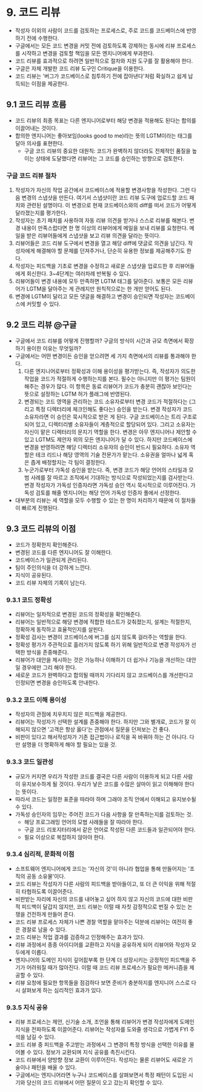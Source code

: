 # 9. 코드 리뷰

- 작성자 이외의 사람이 코드를 검토하는 프로세스로, 주로 코드를 코드베이스에 반영하기 전에 수행한다.
- 구글에서는 모든 코드 변경을 커밋 전에 검토하도록 강제하는 동시에 리뷰 프로세스를 시작하고 변경을 검토할 책임을 모든 엔지니어에게 부과한다.
- 코드 리뷰를 효과적으로 하려면 일반적으로 절차와 지원 도구를 잘 활용해야 한다.
- 구글은 자체 개발한 코드 리뷰 도구인 Critique을 이용한다.
- 코드 리뷰는 '버그가 코드베이스로 침투하기 전에 잡아낸다'처럼 확실하고 쉽게 납득되는 이점을 제공한다.

## 9.1 코드 리뷰 흐름

- 코드 리뷰의 최종 목표는 다른 엔지니어로부터 해당 변경을 적용해도 된다는 합의를 이끌어내는 것이다.
- 합의한 엔지니어는 좋아보임(looks good to me)라는 뜻의 LGTM이라는 태그를 달아 의사를 표현한다.
  - 구글 코드 리뷰의 중요한 대원칙: 코드가 완벽하지 않더라도 전체적인 품질을 높이는 상태에 도달했다면 리뷰어는 그 코드를 승인하는 방향으로 검토한다.

### 구글 코드 리뷰 절차

1. 작성자가 자신의 작업 공간에서 코드베이스에 적용할 변경사항을 작성한다. 그런 다음 변경의 스냅샷을 만든다. 여기서 스냅샷이란 코드 리뷰 도구에 업로드할 코드 패치와 관련된 설명이다. 이 변경으로 현재 코드베이스와의 diff를 떠서 코드가 어떻게 달라졌는지를 평가한다.
2. 작성자는 초기 패치를 사용하여 자동 리뷰 의견을 받거나 스스로 리뷰를 해본다. 변경 내용이 만족스럽다면 한 명 이상의 리뷰어에게 메일을 보내 리뷰를 요청한다. 메일을 받은 리뷰어들에게 스냅샷을 보고 리뷰 의견을 달라는 뜻이다.
3. 리뷰어들은 코드 리뷰 도구에서 변경을 열고 해당 diff에 댓글로 의견을 남긴다. 작성자에게 해결해야 할 문제를 던져주거나, 단순히 유용한 정보를 제공해주기도 한다.
4. 작성자는 피드백을 기초로 변경을 수정하고 새로운 스냅샷을 업로드한 후 리뷰어들에게 회신한다. 3~4단계는 여러차례 반복될 수 있다.
5. 리뷰어들이 변경 내용에 모두 만족하면 LGTM 태그를 달아준다. 보통은 모든 리뷰어가 LGTM을 달아주는 게 관례지만 원칙적으로는 한 개만 얻어도 된다.
6. 변경에 LGTM이 달리고 모든 댓글을 해결하고 변경이 승인되면 작성자는 코드베이스에 커밋할 수 있다.

## 9.2 코드 리뷰 @구글

- 구글에서 코드 리뷰를 어떻게 진행할까? 구글의 방식이 시간과 규모 측면에서 확장하기 용이한 이유는 무엇일까?
- 구글에서는 어떤 변경이든 승인을 얻으려면 세 가지 측면에서의 리뷰를 통과해야 한다.
  1. 다른 엔지니어로부터 정확성과 이해 용이성을 평가받는다. 즉, 작성자가 의도한 작업을 코드가 적절하게 수행하는지를 본다. 필수는 아니지만 이 평가는 팀원이 해주는 경우가 많다. 이 항목은 동료 리뷰어가 코드가 충분히 괜찮아 보인다는 뜻으로 설정하는 LGTM 허가 플래그에 반영된다.
  2. 변경되는 코드 영역을 관리하는 코드 소유자로부터 변경 코드가 적절하다는 (그리고 특정 디렉터리에 체크인해도 좋다는) 승인을 받는다. 변경 작성자가 코드 소유자라면 이 승인은 묵시적으로 받은 게 된다. 구글 코드베이스는 트리 구조로 되어 있고, 디렉터리별 소유자들이 계층적으로 할당되어 있다. 그리고 소유자는 자신이 맡은 디렉터리의 문지기 역할을 한다. 변경은 아무 엔지니어나 제안할 수 있고 LGTM도 제안자 외의 모든 엔지니어가 달 수 있다. 하지만 코드베이스에 변경을 반영하려면 해당 디렉터리 소유자의 승인이 반드시 필요하다. 소유자 역할은 테크 리드나 해당 영역의 기술 전문가가 맡는다. 소유권을 얼마나 넓게 혹은 좁게 배정할지는 각 팀이 결정한다.
  3. 누군가로부터 가독성 승인을 받는다. 즉, 변경 코드가 해당 언어의 스타일과 모범 사례를 잘 따르고 조직에서 기대하는 방식으로 작성되었는지를 검사받는다. 변경 작성자가 가독성 인증자라면 가독성 승인 역시 묵시적으로 이루어진다. 가독성 검토를 해줄 엔지니어는 해당 언어 가독성 인증자 풀에서 선정한다.
- 대부분의 리뷰는 세 역할을 모두 수행할 수 있는 한 명이 처리하기 때문에 이 절차들이 빠르게 진행된다.

## 9.3 코드 리뷰의 이점

- 코드가 정확한지 확인해준다.
- 변경된 코드를 다른 엔지니어도 잘 이해한다.
- 코드베이스가 일관되게 관리된다.
- 팀이 주인의식을 더 강하게 느낀다.
- 지식이 공유된다.
- 코드 리뷰 자체의 기록이 남는다.

### 9.3.1 코드 정확성

- 리뷰어는 일차적으로 변경된 코드의 정확성을 확인해준다.
- 리뷰어는 일반적으로 해당 변경에 적합한 테스트가 갖춰졌는지, 설계는 적절한지, 정확하게 동작하고 효율적인지를 살핀다.
- 정확성 검사는 변경이 코드베이스에 버그를 심지 않도록 걸러주는 역할을 한다.
- 정확성 평가가 주관적으로 흘러가지 않도록 하기 위해 일반적으로 변경 작성자가 선택한 방식을 존중해준다.
- 리뷰어가 대안을 제시하는 것은 가능하나 이해하기 더 쉽거나 기능을 개선하는 대안일 경우에만 그리 해야 한다.
- 새로운 코드가 완벽하다고 합의될 때까지 기다리지 않고 코드베이스를 개선한다고 인정되면 변경을 승인하도록 안내한다.

### 9.3.2 코드 이해 용이성

- 작성자의 관점에 치우치지 않은 피드백을 제공한다.
- 리뷰어는 작성자가 선택한 설계를 존중해야 한다. 하지만 그와 별개로, 코드가 잘 이해되지 않으면 '고객은 항상 옳다'는 관점에서 질문을 던져보는 건 좋다.
- 비판이 있다고 해서작성자가 기존 접근법이나 로직을 꼭 바꿔야 하는 건 아니다. 다만 설명을 더 명확하게 해야 할 필요는 있을 것.

### 9.3.3 코드 일관성

- 규모가 커지면 우리가 작성한 코드를 결국은 다른 사람이 이용하게 되고 다른 사람이 유지보수하게 될 것이다. 우리가 낳은 코드를 수많은 살마이 읽고 이해해야 한다는 뜻이다.
- 따라서 코드는 일정한 표준을 따라야 하며 그래야 조직 안에서 이해되고 유지보수될 수 있다.
- 가독성 승인자의 임무는 주어진 코드가 다음 사항을 잘 만족하는지를 검토하는 것.
  - 해당 프로그래밍 언어의 모범 사례들을 잘 따라야 한다.
  - 구글 코드 리포지터리에서 같은 언어로 작성된 다른 코드들과 일관되어야 한다.
  - 필요 이상으로 복잡하지 않아야 한다.

### 9.3.4 심리적, 문화적 이점

- 소프트웨어 엔지니어에게 코드는 '자신의 것'이 아니라 협업을 통해 만들어지는 '조직의 공동 소유물'이다.
- 코드 리뷰는 작성자가 다른 사람의 피드백을 받아들이고, 또 더 큰 이익을 위해 적절히 타협하도록 이끌어준다.
- 비판받는 자리에 자신의 코드를 내어놓고 싶어 하지 않고 자신의 코드에 대한 비판적 피드백이 달갑지 않지만, 코드 리뷰는 이럴 때 자칫 감정적으로 번질 수 있는 논쟁을 건전하게 만들어 준다.
- 코드 리뷰 프로세스 자체가 나쁜 경찰 역할을 맡아주는 덕분에 리뷰어는 여전히 좋은 경찰로 남을 수 있다.
- 코드 리뷰는 작업 결과를 검증하고 인정해주는 효과가 있다.
- 리뷰 과정에서 종종 아이디어를 교환하고 지식을 공유하게 되어 리뷰어와 작성자 모두에게 이롭다.
- 엔지니어의 도메인 지식이 깊어짌부록 한 단계 더 성장시키는 긍정적인 피드백을 주기가 어려워질 때가 많아진다. 이럴 때 코드 리뷰 프로세스가 필요한 메커니즘을 제공할 수 있다.
- 리뷰 요청에 필요한 항목들을 점검하다 보면 준비가 충분하지를 엔지니어 스스로 다시 살펴보게 하는 심리적인 효과가 있다.

### 9.3.5 지식 공유

- 리뷰 프로세스는 제안, 신기술 소개, 조언을 통해 리뷰어가 변경 작성자에게 도메인 지식을 전파하도록 이끌어준다. 리뷰어는 작성자를 도와줄 생각으로 가볍게 FYI 주석을 남길 수 있다.
- 코드 리뷰 중 피드백을 주고받는 과정에서 그 변경이 특정 방식을 선택한 이유를 물어볼 수 있다. 정보가 교환되며 지식 공유를 촉진시킨다.
- 코드 리뷰에서 양방향 정보 교환이 이루어진다. 작성자는 물론 리뷰어도 새로운 기술이나 패턴을 배울 수 있다.
- 구글에서는 엔지니어라면 누구나 코드베이스를 살펴보면서 특정 패턴이 도입된 시기와 당신의 코드 리뷰에서 어떤 질문이 오고 갔는지 확인할 수 있다.
